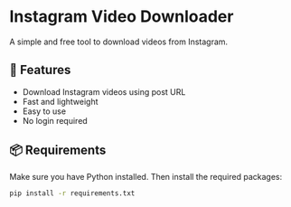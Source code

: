 # Instagram Video Downloader

A simple and free tool to download videos from Instagram.

## 🚀 Features

- Download Instagram videos using post URL
- Fast and lightweight
- Easy to use
- No login required

## 📦 Requirements

Make sure you have Python installed. Then install the required packages:

```bash
pip install -r requirements.txt
